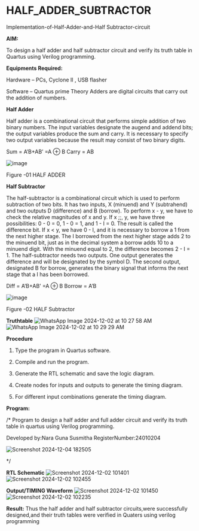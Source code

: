 # HALF_ADDER_SUBTRACTOR

Implementation-of-Half-Adder-and-Half Subtractor-circuit

**AIM:**

To design a half adder and half subtractor circuit and verify its truth table in Quartus using Verilog programming.

**Equipments Required:**

Hardware – PCs, Cyclone II , USB flasher 

Software – Quartus prime Theory Adders are digital circuits that carry out the addition of numbers.

**Half Adder**

Half adder is a combinational circuit that performs simple addition of two binary numbers. The input variables designate the augend and addend bits; the output variables produce the sum and carry. It is necessary to specify two output variables because the result may consist of two binary digits.

Sum = A’B+AB’ =A ⊕ B Carry = AB

![image](https://github.com/naavaneetha/HALF_ADDER_SUBTRACTOR/assets/154305477/bd4a0b2c-cdbc-4184-ab08-81578f121e1f)

Figure -01 HALF ADDER

**Half Subtractor**

The half-subtractor is a combinational circuit which is used to perform subtraction of two bits. It has two inputs, X (minuend) and Y (subtrahend) and two outputs D (difference) and B (borrow). To perform x - y, we have to check the relative magnitudes of x and y. If x ;;, y, we have three possibilities: 0 - 0 = 0, 1 - 0 = 1, and 1 - I = 0. The result is called the difference bit. If x < y, we have 0 - I, and it is necessary to borrow a 1 from the next higher stage. The I borrowed from the next higher stage adds 2 to the minuend bit, just as in the decimal system a borrow adds 10 to a minuend digit. With the minuend equal to 2, the difference becomes 2 - I = 1. The half-subtractor needs two outputs. One output generates the difference and will be designated by the symbol D. The second output, designated B for borrow, generates the binary signal that informs the next stage that a I has been borrowed. 

Diff = A’B+AB’ =A ⊕ B
Borrow = A’B

 ![image](https://github.com/naavaneetha/HALF_ADDER_SUBTRACTOR/assets/154305477/d76b099c-513f-4e7c-843a-e2fd028a531a)

Figure -02 HALF Subtractor

**Truthtable**
![WhatsApp Image 2024-12-02 at 10 27 58 AM](https://github.com/user-attachments/assets/0ad13e0d-9642-4af5-8bdf-0545d9b8c3ad)
![WhatsApp Image 2024-12-02 at 10 29 29 AM](https://github.com/user-attachments/assets/ade28988-0582-47b6-85cc-a33628e42c19)

**Procedure**

1.	Type the program in Quartus software.

2.	Compile and run the program.

3.	Generate the RTL schematic and save the logic diagram.

4.	Create nodes for inputs and outputs to generate the timing diagram.

5.	For different input combinations generate the timing diagram.


**Program:**

/* Program to design a half adder and full adder circuit and verify its truth table in quartus using Verilog programming.

Developed by:Nara Guna Susmitha RegisterNumber:24010204

![Screenshot 2024-12-04 182505](https://github.com/user-attachments/assets/0ba7d5a0-cd8c-4b89-9766-64cebbf7fa16)

*/

**RTL Schematic**
![Screenshot 2024-12-02 101401](https://github.com/user-attachments/assets/771e4c8e-e288-4ac7-9358-d60bb54e1da0)
![Screenshot 2024-12-02 102455](https://github.com/user-attachments/assets/6b6d747e-8bbb-47ab-8050-ede4abf0061b)


**Output/TIMING Waveform**
![Screenshot 2024-12-02 101450](https://github.com/user-attachments/assets/a5bae70a-6f77-4251-a27b-79a8ca3d3157)
![Screenshot 2024-12-02 102235](https://github.com/user-attachments/assets/7939e92d-5945-4d30-813d-8c8519fba704)


**Result:**
Thus the half adder and half subtractor circuits,were successfully designed,and their truth tables were verified in 
Quaters using verilog programming
